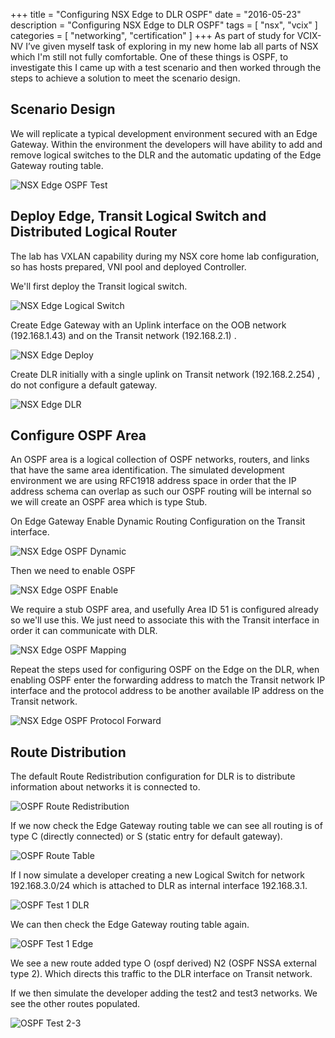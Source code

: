 +++
title = "Configuring NSX Edge to DLR OSPF"
date = "2016-05-23"
description = "Configuring NSX Edge to DLR OSPF"
tags = [
    "nsx",
    "vcix"
]
categories = [
    "networking",
    "certification"
]
+++
As part of study for VCIX-NV I’ve given myself task of exploring in my new home lab all parts of NSX which I'm still not fully comfortable.  One of these things is OSPF,  to investigate this I came up with a test scenario and then worked through the steps to achieve a solution to meet the scenario design.

## Scenario Design
We will replicate a typical development environment secured with an Edge Gateway.  Within the environment the developers will have ability to add and remove logical switches to the DLR and the automatic updating of the Edge Gateway routing table.

![NSX Edge OSPF Test](/images/nsx-edge-ospf-test.jpg)

## Deploy Edge, Transit Logical Switch and Distributed Logical Router
The lab has VXLAN capability during my NSX core home lab configuration, so has hosts prepared, VNI pool and deployed Controller.

We'll first deploy the Transit logical switch.

![NSX Edge Logical Switch](/images/nsx-edge-ospf-ls.jpg)

Create Edge Gateway with an Uplink interface on the OOB network  (192.168.1.43) and on the Transit network (192.168.2.1) .

![NSX Edge Deploy](/images/nsx-edge-ospf-edge-deploy.jpg)

Create DLR initially with a single uplink on Transit network (192.168.2.254) , do not configure a default gateway.

![NSX Edge DLR](/images/nsx-edge-ospf-dlr.jpg)

## Configure OSPF Area

An OSPF area is a logical collection of OSPF networks, routers, and links that have the same area identification. The simulated development environment we are using RFC1918 address space in order that the IP address schema can overlap as such our OSPF routing will be internal so we will create an OSPF area which is type Stub.

On Edge Gateway Enable Dynamic Routing Configuration on the Transit interface.

![NSX Edge OSPF Dynamic](/images/nsx-edge-ospf-dynamic.jpg)

Then we need to enable OSPF

![NSX Edge OSPF Enable](/images/nsx-edge-ospf-enable.jpg)

We require a stub OSPF area, and usefully Area ID 51 is configured already so we'll use this.  We just need to associate this with the Transit interface in order it can communicate with DLR.

![NSX Edge OSPF Mapping](/images/nsx-edge-ospf-mapping.jpg)

Repeat the steps used for configuring OSPF on the Edge on the DLR, when enabling OSPF enter the forwarding address to match the Transit network IP interface and the protocol address to be another available IP address on the Transit network.

![NSX Edge OSPF Protocol Forward](/images/nsx-edge-ospf-ProFwd.jpg)

## Route Distribution

The default Route Redistribution configuration for DLR is to distribute information about networks it is connected to.

![OSPF Route Redistribution](/images/nsx-edge-ospf-RouteDistribute.jpg)

If we now check the Edge Gateway routing table we can see all routing is of type C (directly connected) or S (static entry for default gateway).

![OSPF Route Table](/images/nsx-edge-ospf-RouteTable.jpg)

If I now simulate a developer creating a new Logical Switch for network 192.168.3.0/24 which is attached to DLR as internal interface 192.168.3.1.

![OSPF Test 1 DLR](/images/nsx-edge-ospf-test1DLR.jpg)

We can then check the Edge Gateway routing table again.

![OSPF Test 1 Edge](/images/nsx-edge-ospf-test1DLR.jpg)

We see a new route added type O (ospf derived) N2 (OSPF NSSA external type 2).  Which directs this traffic to the DLR interface on Transit network.

If we then simulate the developer adding the test2 and test3 networks. We see the other routes populated.

![OSPF Test 2-3](/images/nsx-edge-ospf-test2-3.jpg)